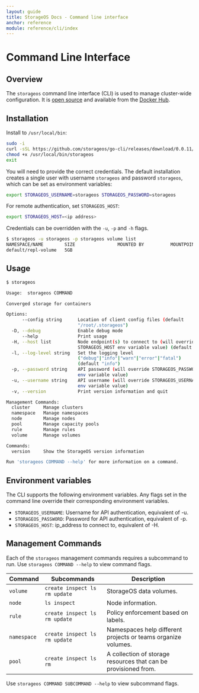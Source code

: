 ```yaml
---
layout: guide
title: StorageOS Docs - Command line interface
anchor: reference
module: reference/cli/index
---
```


# Command Line Interface

## Overview

The `storageos` command line interface (CLI) is used to manage cluster-wide
configuration. It is [open source](https://github.com/storageos/go-cli) and available from the [Docker Hub](https://hub.docker.com/r/storageos/cli/).

## Installation

Install to `/usr/local/bin`:
```bash
sudo -i
curl -sSL https://github.com/storageos/go-cli/releases/download/0.0.11/storageos_linux_amd64 > /usr/local/bin/storageos
chmod +x /usr/local/bin/storageos
exit
```

You will need to provide the correct credentials. The default installation
creates a single user with username `storageos` and password `storageos`, which
can be set as environment variables:

```bash
export STORAGEOS_USERNAME=storageos STORAGEOS_PASSWORD=storageos
```

For remote authentication, set `STORAGEOS_HOST`:

```bash
export STORAGEOS_HOST=<ip address>
```

Credentials can be overridden with the `-u`, `-p`  and `-h` flags.

```bash
$ storageos -u storageos -p storageos volume list
NAMESPACE/NAME        SIZE                MOUNTED BY          MOUNTPOINT          STATUS              REPLICAS            LOCATION
default/repl-volume   5GB                                                         active              2/2                 vol-test-2gb-lon103 (healthy)
```


## Usage

```bash
$ storageos

Usage:  storageos COMMAND

Converged storage for containers

Options:
      --config string      Location of client config files (default
                           "/root/.storageos")
  -D, --debug              Enable debug mode
      --help               Print usage
  -H, --host list          Node endpoint(s) to connect to (will override
                           STORAGEOS_HOST env variable value) (default [])
  -l, --log-level string   Set the logging level
                           ("debug"|"info"|"warn"|"error"|"fatal")
                           (default "info")
  -p, --password string    API password (will override STORAGEOS_PASSWORD
                           env variable value)
  -u, --username string    API username (will override STORAGEOS_USERNAME
                           env variable value)
  -v, --version            Print version information and quit

Management Commands:
  cluster     Manage clusters
  namespace   Manage namespaces
  node        Manage nodes
  pool        Manage capacity pools
  rule        Manage rules
  volume      Manage volumes

Commands:
  version     Show the StorageOS version information

Run 'storageos COMMAND --help' for more information on a command.
```

## Environment variables

The CLI supports the following environment variables.  Any flags set in the
command line override their corresponding environment variables.

* `STORAGEOS_USERNAME`: Username for API authentication, equivalent of -u.
* `STORAGEOS_PASSWORD`: Password for API authentication, equivalent of -p.
* `STORAGEOS_HOST`: ip_address to connect to, equivalent of -H.

## Management Commands

Each of the `storageos` management commands requires a subcommand to run. Use
`storageos COMMAND --help` to view command flags.

| Command     | Subcommands                   | Description                                                    |
|-------------|-------------------------------|----------------------------------------------------------------|
| `volume`    | `create inspect ls rm update` | StorageOS data volumes.                                        |
| `node`      | `ls inspect`                  | Node information.                                              |
| `rule`      | `create inspect ls rm update` | Policy enforcement based on labels.                            |
| `namespace` | `create inspect ls rm update` | Namespaces help different projects or teams organize volumes.  |
| `pool`      | `create inspect ls rm`        | A collection of storage resources that can be provisioned from.|

Use `storageos COMMAND SUBCOMMAND --help` to view subcommand flags.
